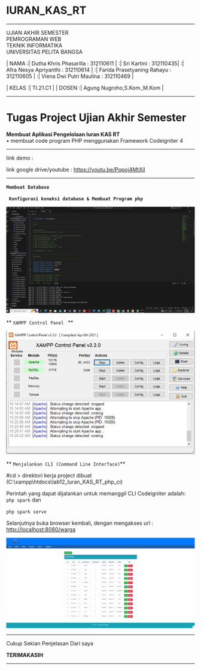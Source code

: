 # IURAN_KAS_RT

<Hr>

UJIAN AKHIR SEMESTER<br>
PEMROGRAMAN WEB<br>
TEKNIK INFORMATIKA<br>
UNIVERSITAS PELITA BANGSA<br>

| NAMA :| Dutha Khris Phasarilla : 312110611 |
:| Sri Kartini : 312110435|
:| Afra Nesya Apriyanthi : 312110614 |
:| Farida Prasetyaning Rahayu : 312110605 |
:| Viena Dwi Putri Maulina : 312110469 |

| KELAS :| TI.21.C1 |
| DOSEN :| Agung Nugroho,S.Kom.,M.Kom |

<Hr>

# Tugas Project Ujian Akhir Semester

**Membuat Aplikasi Pengelolaan Iuran KAS RT**<br>
• membuat code program PHP menggunakan Framework Codeigniter 4

<hr>

link demo :

link google drive/youtube : https://youtu.be/Popoj4MtXjI

<hr>
  
  **``Membuat Database``**
  
  
   **`` Konfigurasi koneksi database & Membuat Program php``**
  
  ![12_UAS_Iuran_KAS_RTWeb](Gambar/09_Gambar_koneksi.jpg)
  
   ** ``XAMPP Control Panel `` **
    
  ![12_UAS_Iuran_KAS_RTWeb](Gambar/10_Gambar_xampp.jpg)
  
   ** ``Menjalankan CLI (Command Line Interface)``**
  
  #cd > direktori kerja project dibuat (C:\xampp\htdocs\lab12_Iuran_KAS_RT_php_ci)
  
  Perintah yang dapat dijalankan untuk memanggil CLI Codeigniter adalah: ``php spark`` dan 
  
  ``php spark serve``
  
   Selanjutnya buka browser kembali, dengan mengakses url : <http://localhost:8080/warga>
   
   
 ![12_UAS_Iuran_KAS_RTWeb](Gambar/02_Gambar_Warga.jpg)
  
 <hr>
  
  Cukup Sekian Penjelasan Dari saya
  
  **TERIMAKASIH**
<hr>
